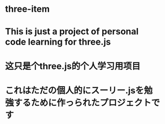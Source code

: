 # three-item
# This is just a project of personal code learning for three.js

# 这只是个three.js的个人学习用项目

# これはただの個人的にスーリー.jsを勉強するために作っられたプロジェクトです

